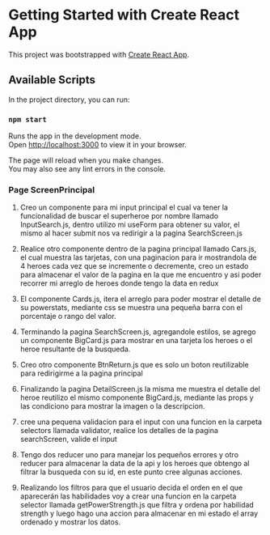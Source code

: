 # Getting Started with Create React App

This project was bootstrapped with [Create React App](https://github.com/facebook/create-react-app).

## Available Scripts

In the project directory, you can run:

### `npm start`

Runs the app in the development mode.\
Open [http://localhost:3000](http://localhost:3000) to view it in your browser.

The page will reload when you make changes.\
You may also see any lint errors in the console.

### Page ScreenPrincipal

1. Creo un componente para mi input principal el cual va tener la funcionalidad de buscar el superheroe por nombre llamado InputSearch.js, dentro utilizo mi useForm para obtener su valor, el mismo al hacer submit nos va redirigir a la pagina SearchScreen.js 

2. Realice otro componente dentro de la pagina principal llamado Cars.js, el cual muestra las tarjetas, con una paginacion para ir mostrandola de 4 heroes cada vez que se incremente o decremente, creo un estado para almacenar el valor de la pagina en la que me encuentro y asi poder recorrer mi arreglo de heroes donde tengo la data en redux 

3. El componente Cards.js, itera el arreglo para poder mostrar el detalle de su powerstats, mediante css se muestra una pequeña barra con el porcentaje o rango del valor.

4. Terminando la pagina SearchScreen.js, agregandole estilos, se agrego un componente BigCard.js para mostrar en una tarjeta los heroes o el heroe resultante de la busqueda.

5. Creo otro componente BtnReturn.js que es solo un boton reutilizable para redirigirme a la pagina principal

6. Finalizando la pagina DetailScreen.js la misma me muestra el detalle del heroe reutilizo el mismo componente BigCard.js, mediante las props y las condiciono para mostrar la imagen o la descripcion.

7. cree una pequena validacion para el input con una funcion en la carpeta selectors llamada validator, realice los detalles de la pagina searchScreen, valide el input

8. Tengo dos reducer uno para manejar los pequeños errores y otro reducer para almacenar la data de la api y los heroes que obtengo al filtrar la busqueda con su id, en este punto cree algunas acciones.

9. Realizando los filtros para que el usuario decida el orden en el que aparecerán las habilidades voy a crear una funcion en la carpeta selector llamada getPowerStrength.js que filtra y ordena por habilidad strength y  luego hago una accion para almacenar en mi estado el array ordenado y mostrar los datos.
